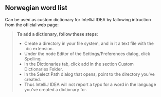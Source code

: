 ## Norwegian word list

Can be used as custom dictionary for IntelliJ IDEA by fallowing intruction from the ofiicial web page:

> **To add a dictionary, follow these steps**:
> * Create a directory in your file system, and in it a text file with the .dic extension.
> * Under the node Editor of the Settings/Preferences dialog, click Spelling.
> * In the Dictionaries tab, click add in the section Custom Dictionaries Folder.
> * In the Select Path dialog that opens, point to the directory you've created.
> * Thus IntelliJ IDEA will not report a typo for a word in the language you've created a dictionary for.
